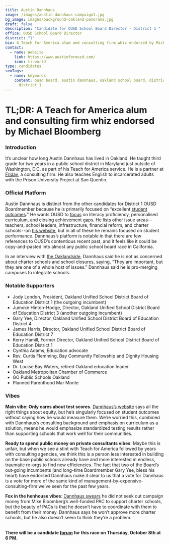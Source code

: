 ```yaml
---
title: Austin Dannhaus
image: /images/austin-dannhaus-campaign1.jpg
bg_image: images/background-oakland-panorama.jpg
draft: false
description: "Candidate for OUSD School Board Director - District 1 "
office: OUSD School Board Director
district: "1"
bio: A Teach for America alum and consulting firm whiz endorsed by Michael Bloomberg
contact:
  - name: Website
    link: https://www.austinforousd.com/
    icon: ti-world
type: candidates
seoTags:
  - name: keywords
    content: ousd board, austin dannhaus, oakland school board, district 1, oakland
      district 1
---
```

# TL;DR: A Teach for America alum and consulting firm whiz endorsed by Michael Bloomberg

### Introduction

It’s unclear how long Austin Dannhaus has lived in Oakland. He taught third grade for two years in a public school district in Maryland just outside of Washington, D.C. as part of his Teach for America service. He is a partner at [Friday](http://www.fridayconsultingsf.com/), a consulting firm. He also teaches English to incarcerated adults with the Prison University Project at San Quentin.

### Official Platform

Austin Dannhaus is distinct from the other candidates for District 1 OUSD Boardmember because he is primarily focused on “excellent [student outcomes](https://www.austinforousd.com/).” He wants OUSD to [focus](https://www.austinforousd.com/priorities) on literacy proficiency, personalised curriculum, and closing achievement gaps. He lists other issue areas--teachers, school leaders, infrastructure, financial reform, and charter schools--on [his website](https://www.austinforousd.com/priorities), but in all of these he remains focused on student performance. Dannhaus’s platform is notable in that there are few references to OUSD’s contentious recent past, and it feels like it could be copy-and-pasted into almost any public school board race in California.

In an interview with [the Oaklandside](https://oaklandside.org/2020/09/03/ousd-school-board-election-district-1-candidates-prioritize-budget-issues/), Dannhaus said he is not as concerned about charter schools and school closures, saying, “They are important, but they are one of a whole host of issues.” Dannhaus said he is pro-merging campuses to integrate schools.

### Notable Supporters

* Jody London, President, Oakland Unified School District Board of Education District 1 (the outgoing incumbent)
* Jumoke Hinton-Hodge, Director, Oakland Unified School District Board of Education District 3 (another outgoing incumbent)
* Gary Yee, Director, Oakland Unified School District Board of Education District 4
* James Harris, Director, Oakland Unified School District Board of Education District 7
* Kerry Hamill, Former Director, Oakland Unified School District Board of Education District 1
* Cynthia Adams, Education advocate
* Rev. Curtis Flemming, Bay Community Fellowship and Dignity Housing West
* Dr. Louise Bay Waters, retired Oakland education leader
* Oakland Metropolitan Chamber of Commerce
* GO Public Schools Oakland
* Planned Parenthood Mar Monte

### Vibes

**Main vibe: Only cares about test scores.** [Dannhaus’s website](https://www.austinforousd.com/priorities) says all the right things about equity, but he’s singularly focused on student outcomes without saying how he would measure them. We’re worried this, combined with Dannhaus’s consulting background and emphasis on curriculum as a solution, means he would emphasize standardized testing results rather than supporting schools that work well for their communities.

**Ready to spend public money on private consultants vibes**: Maybe this is unfair, but when we see a stint with Teach for America followed by years with consulting agencies, we think this is a person less interested in building on the base public schools already have and more interested in endless, traumatic re-orgs to find new efficiencies. The fact that two of the Board’s out-going incumbents (and long-time Boardmember Gary Yee, bless his heart) have endorsed Dannhaus make it clear to us that a vote for Dannhaus is a vote for more of the same kind of management-by-expensive-consulting-firm we’ve seen for the past few years.

**Fox in the henhouse vibes**: [Dannhaus swears](https://oaklandside.org/2020/09/03/ousd-school-board-election-district-1-candidates-prioritize-budget-issues/) he did not seek out campaign money from Mike Bloomberg’s well-funded PAC to support charter schools, but the beauty of PACs is that he doesn’t have to coordinate with them to benefit from their money. Dannhaus says he won’t approve more charter schools, but he also doesn’t seem to think they’re a problem.

**\
There will be a candidate [forum](https://my.lwv.org/california/oakland/candidate-forums-info-november-2020) for this race on Thursday, October 8th at 6 PM.**